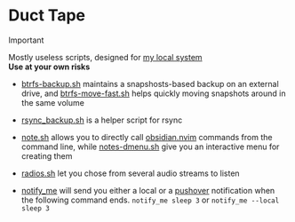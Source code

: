 # Duct Tape

> [!IMPORTANT]
> Mostly useless scripts, designed for [my local system](https://github.com/isingasimplesong/dotfiles) \
> **Use at your own risks**

- [btrfs-backup.sh](btrfs-backup.sh) maintains a snapshosts-based backup
 on an external drive, and [btrfs-move-fast.sh](btrfs-move-fast.sh)
 helps quickly moving snapshots around in the same volume

- [rsync_backup.sh](rsync_backup.sh) is a helper script for rsync

- [note.sh](note.sh) allows you to directly call
 [obsidian.nvim](https://github.com/epwalsh/obsidian.nvim) commands from the
 command line, while [notes-dmenu.sh](notes-dmenu.sh) give you an interactive
 menu for creating them

- [radios.sh](radios.sh) let you chose from several audio streams to listen

- [notify_me](notify_me) will send you either a local or a [pushover](https://pushover.net/) notification
   when the following command ends. `notify_me sleep 3` or `notify_me --local sleep 3`

